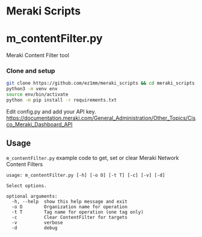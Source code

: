 # Meraki Scripts

# m_contentFilter.py

Meraki Content Filter tool

### Clone and setup

```bash
git clone https://github.com/ez1mm/meraki_scripts && cd meraki_scripts
python3 -m venv env
source env/bin/activate
python -m pip install -r requirements.txt
```
Edit config.py and add your API key. 
https://documentation.meraki.com/General_Administration/Other_Topics/Cisco_Meraki_Dashboard_API

## Usage
`m_contentFilter.py` example code to get, set or clear Meraki Network Content Filters
```
usage: m_contentFilter.py [-h] [-o O] [-t T] [-c] [-v] [-d]

Select options.

optional arguments:
  -h, --help  show this help message and exit
  -o O        Organization name for operation
  -t T        Tag name for operation (one tag only)
  -c          Clear ContentFilter for targets
  -v          verbose
  -d          debug
```
